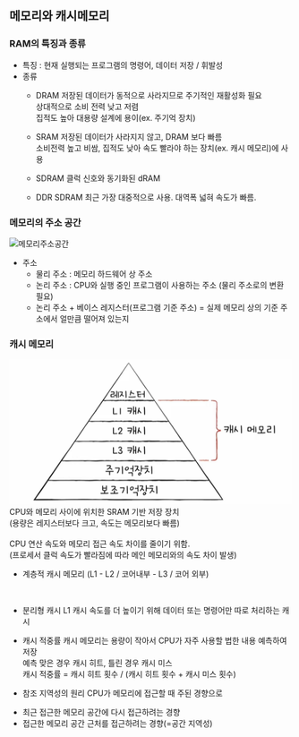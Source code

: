## 메모리와 캐시메모리
### RAM의 특징과 종류
- 특징 : 현재 실행되는 프로그램의 명령어, 데이터 저장 / 휘발성
- 종류
    - DRAM
    저장된 데이터가 동적으로 사라지므로 주기적인 재활성화 필요<br>
    상대적으로 소비 전력 낮고 저렴<br>
    집적도 높아 대용량 설계에 용이(ex. 주기억 장치)

    - SRAM
    저장된 데이터가 사라지지 않고, DRAM 보다 빠름<br>
    소비전력 높고 비쌈, 집적도 낮아 속도 빨라야 하는 장치(ex. 캐시 메모리)에 사용

    - SDRAM
    클럭 신호와 동기화된 dRAM

    - DDR SDRAM
    최근 가장 대중적으로 사용. 대역폭 넓혀 속도가 빠름.
    

### 메모리의 주소 공간
![메모리주소공간](/resources/Computer%20Science/Computer%20Architecture/메모리와캐시메모리/메모리%주소%공간.png)
- 주소
    - 물리 주소 : 메모리 하드웨어 상 주소
    - 논리 주소 : CPU와 실행 중인 프로그램이 사용하는 주소 (물리 주소로의 변환 필요)
    * 논리 주소 + 베이스 레지스터(프로그램 기준 주소) = 실제 메모리 상의 기준 주소에서 얼만큼 떨어져 있는지

### 캐시 메모리
![캐시메모리](/resources/Computer%20Science/Computer%20Architecture/메모리와캐시메모리/cache.png)
CPU와 메모리 사이에 위치한 SRAM 기반 저장 장치<br>
(용량은 레지스터보다 크고, 속도는 메모리보다 빠름)<br>
<br>
CPU 연산 속도와 메모리 접근 속도 차이를 줄이기 위함.<br>
(프로세서 클럭 속도가 빨라짐에 따라 메인 메모리와의 속도 차이 발생)<br>

- 계층적 캐시 메모리 (L1 - L2 / 코어내부 - L3 / 코어 외부)
<br>

- 분리형 캐시
L1 캐시 속도를 더 높이기 위해 데이터 또는 명령어만 따로 처리하는 캐시

- 캐시 적중률
캐시 메모리는 용량이 작아서 CPU가 자주 사용할 법한 내용 예측하여 저장<br>
예측 맞은 경우 캐시 히트, 틀린 경우 캐시 미스<br>
캐시 적중률 = 캐시 히트 횟수 / (캐시 히트 횟수 + 캐시 미스 횟수)<br>

* 참조 지역성의 원리
CPU가 메모리에 접근할 때 주된 경향으로<br>
- 최근 접근한 메모리 공간에 다시 접근하려는 경향
- 접근한 메모리 공간 근처를 접근하려는 경향(=공간 지역성)